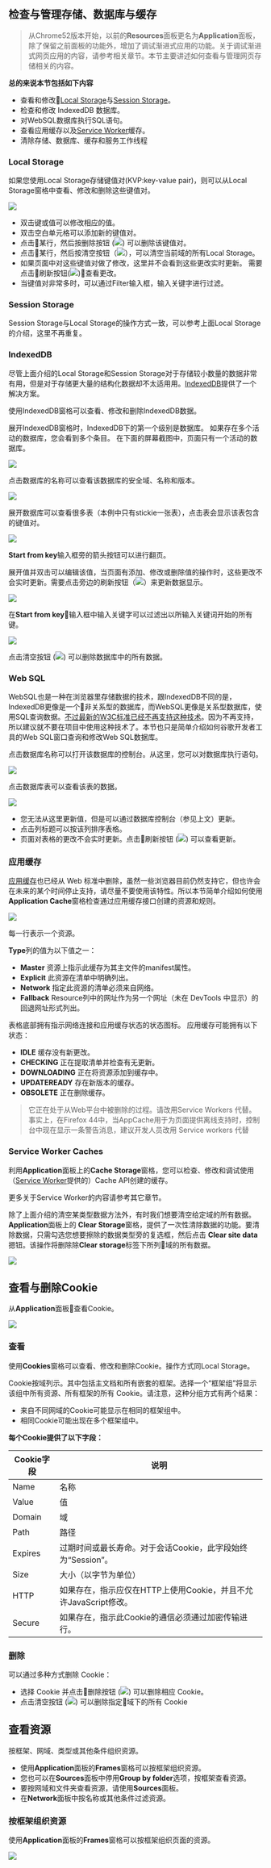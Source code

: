 <!-- toc -->

## 检查与管理存储、数据库与缓存

> 从Chrome52版本开始，以前的**Resources**面板更名为**Application**面板，除了保留之前面板的功能外，增加了调试渐进式应用的功能。关于调试渐进式网页应用的内容，请参考相关章节。本节主要讲述如何查看与管理网页存储相关的内容。

**总的来说本节包括如下内容**

- 查看和修改[Local Storage](https://developer.mozilla.org/en-US/docs/Web/API/Window/localStorage)与[Session Storage](https://developer.mozilla.org/en-US/docs/Web/API/Window/sessionStorage)。
- 检查和修改 IndexedDB 数据库。
- 对WebSQL数据库执行SQL语句。
- 查看应用缓存以及[Service Worker](https://developers.google.com/web/fundamentals/getting-started/primers/service-workers)缓存。
- 清除存储、数据库、缓存和服务工作线程

### Local Storage

如果您使用Local Storage存储键值对(KVP:key-value pair)，则可以从Local Storage窗格中查看、修改和删除这些键值对。

![](/assets/application/local-storage.png)

  - 双击键或值可以修改相应的值。
  - 双击空白单元格可以添加新的键值对。
  - 点击某行，然后按删除按钮 (![](/assets/application/delete.png)) 可以删除该键值对。 
  - 点击某行，然后按清空按钮（![](/assets/application/clear-object-store.png)），可以清空当前域的所有Local Storage。
  - 如果页面中对这些键值对做了修改，这里并不会看到这些更改实时更新。 需要点击刷新按钮(![](/assets/application/refresh.png))查看更改。
  - 当键值对非常多时，可以通过Filter输入框，输入关键字进行过滤。

### Session Storage

Session Storage与Local Storage的操作方式一致，可以参考上面Local Storage的介绍，这里不再重复。

### IndexedDB

尽管上面介绍的Local Storage和Session Storage对于存储较小数量的数据非常有用，但是对于存储更大量的结构化数据却不太适用用。[IndexedDB](https://developer.mozilla.org/zh-CN/docs/Web/API/IndexedDB_API)提供了一个解决方案。

使用IndexedDB窗格可以查看、修改和删除IndexedDB数据。

展开IndexedDB窗格时，IndexedDB下的第一个级别是数据库。 如果存在多个活动的数据库，您会看到多个条目。 在下面的屏幕截图中，页面只有一个活动的数据库。

![](/assets/application/idb-tab.png)

点击数据库的名称可以查看该数据库的安全域、名称和版本。

![](/assets/application/idb-db.png)

展开数据库可以查看很多表（本例中只有stickie一张表），点击表会显示该表包含的键值对。

![](/assets/application/idb-kvps.png)

**Start from key**输入框旁的箭头按钮可以进行翻页。

展开值并双击可以编辑该值，当页面有添加、修改或删除值的操作时，这些更改不会实时更新。需要点击旁边的刷新按钮（![](/assets/application/refresh.png)）来更新数据显示。

![](/assets/application/idb-edit.png)

在**Start from key**输入框中输入关键字可以过滤出以所输入关键词开始的所有键。

![](/assets/application/idb-filter.png)

点击清空按钮 (![](/assets/application/clear-object-store.png)) 可以删除数据库中的所有数据。 

### Web SQL

WebSQL也是一种在浏览器里存储数据的技术，跟IndexedDB不同的是，IndexedDB更像是一个非关系型的数据库，而WebSQL更像是关系型数据库，使用SQL查询数据。[不过最新的W3C标准已经不再支持这种技术](http://www.w3.org/TR/webdatabase/)。因为不再支持，所以建议就不要在项目中使用这种技术了。本节也只是简单介绍如何谷歌开发者工具的Web SQL窗口查询和修改Web SQL数据库。

点击数据库名称可以打开该数据库的控制台。从这里，您可以对数据库执行语句。

![](/assets/application/web-sql-console.png)

点击数据库表可以查看该表的数据。

![](/assets/application/web-sql-table.png)

  - 您无法从这里更新值，但是可以通过数据库控制台（参见上文）更新。
  - 点击列标题可以按该列排序表格。
  - 页面对表格的更改不会实时更新。点击刷新按钮 (![](/assets/application/refresh.png)) 可以查看更新。

### 应用缓存

[应用缓存](https://developer.mozilla.org/zh-CN/docs/Web/HTML/Using_the_application_cache)也已经从 Web 标准中删除，虽然一些浏览器目前仍然支持它，但也许会在未来的某个时间停止支持，请尽量不要使用该特性。所以本节简单介绍如何使用**Application Cache**窗格检查通过应用缓存接口创建的资源和规则。

![](/assets/application/appcache.png)

每一行表示一个资源。

**Type**列的值为以下值之一：

  - **Master** 资源上指示此缓存为其主文件的manifest属性。
  - **Explicit** 此资源在清单中明确列出。
  - **Network** 指定此资源的清单必须来自网络。
  - **Fallback** Resource列中的网址作为另一个网址（未在 DevTools 中显示）的回退网址形式列出。
  
表格底部拥有指示网络连接和应用缓存状态的状态图标。 应用缓存可能拥有以下状态：

  - **IDLE** 缓存没有新更改。
  - **CHECKING** 正在提取清单并检查有无更新。
  - **DOWNLOADING** 正在将资源添加到缓存中。
  - **UPDATEREADY** 存在新版本的缓存。
  - **OBSOLETE** 正在删除缓存。
  
>  它正在处于从Web平台中被删除的过程。请改用Service Workers 代替。事实上，在Firefox 44中，当AppCache用于为页面提供离线支持时，控制台中现在显示一条警告消息，建议开发人员改用 Service workers 代替
  
### Service Worker Caches

利用**Application**面板上的**Cache Storage**窗格，您可以检查、修改和调试使用（[Service Worker](https://developers.google.com/web/fundamentals/getting-started/primers/service-workers)提供的）Cache API创建的缓存。

更多关于Service Worker的内容请参考其它章节。

除了上面介绍的清空某类型数据方法外，有时我们想要清空给定域的所有数据。**Application**面板上的 **Clear Storage**窗格，提供了一次性清除数据的功能。要清除数据，只需勾选您想要擦除的数据类型旁的复选框，然后点击 **Clear site data**摁钮。该操作将删除除**Clear storage**标签下所列域的所有数据。

![](/assets/application/clear-storage.png) 

 
## 查看与删除Cookie 

从**Application**面板查看Cookie。

![](/assets/application/cookies.png)

### 查看

使用**Cookies**窗格可以查看、修改和删除Cookie。操作方式同Local Storage。

Cookie按域列示。其中包括主文档和所有嵌套的框架。选择一个“框架组”将显示该组中所有资源、所有框架的所有 Cookie。请注意，这种分组方式有两个结果：

  - 来自不同网域的Cookie可能显示在相同的框架组中。
  - 相同Cookie可能出现在多个框架组中。

**每个Cookie提供了以下字段：**

|Cookie字段|说明|
|---|---|
|Name|名称|
|Value|值|
|Domain|域|
|Path|路径|
|Expires|过期时间或最长寿命。对于会话Cookie，此字段始终为“Session”。
|Size|大小（以字节为单位）
|HTTP|如果存在，指示应仅在HTTP上使用Cookie，并且不允许JavaScript修改。
|Secure|如果存在，指示此Cookie的通信必须通过加密传输进行。

### 删除

可以通过多种方式删除 Cookie：

  - 选择 Cookie 并点击删除按钮 (![](/assets/application/delete.png)) 可以删除相应 Cookie。
  - 点击清空按钮 (![](/assets/application/clear-object-store.png)) 可以删除指定域下的所有 Cookie

## 查看资源

按框架、网域、类型或其他条件组织资源。

  - 使用**Application**面板的**Frames**窗格可以按框架组织资源。
  - 您也可以在**Sources**面板中停用**Group by folder**选项，按框架查看资源。
  - 要按网域和文件夹查看资源，请使用**Sources**面板。
  - 在**Network**面板中按名称或其他条件过滤资源。

### 按框架组织资源

使用**Application**面板的**Frames**窗格可以按框架组织页面的资源。

![](/assets/application/frames.png)



